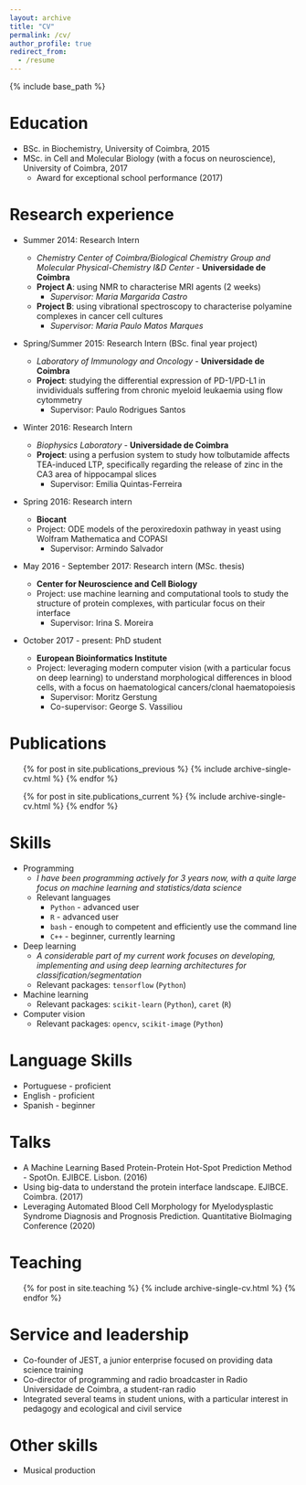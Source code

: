 ```yaml
---
layout: archive
title: "CV"
permalink: /cv/
author_profile: true
redirect_from:
  - /resume
---
```


{% include base_path %}

Education
======
* BSc. in Biochemistry, University of Coimbra, 2015
* MSc. in Cell and Molecular Biology (with a focus on neuroscience), University of Coimbra, 2017
  * Award for exceptional school performance (2017)
  
Research experience
======
* Summer 2014: Research Intern 
  * *Chemistry Center of Coimbra/Biological Chemistry Group and Molecular Physical-Chemistry I&D Center* - **Universidade de Coimbra**
  * **Project A**: using NMR to characterise MRI agents (2 weeks)
    * *Supervisor: Maria Margarida Castro*
  * **Project B**: using vibrational spectroscopy to characterise polyamine complexes in cancer cell cultures
    * *Supervisor: Maria Paulo Matos Marques*

* Spring/Summer 2015: Research Intern (BSc. final year project)
  * *Laboratory of Immunology and Oncology* - **Universidade de Coimbra**
  * **Project**: studying the differential expression of PD-1/PD-L1 in invidividuals suffering from chronic myeloid leukaemia using flow cytommetry
    * Supervisor: Paulo Rodrigues Santos

* Winter 2016: Research Intern
  * *Biophysics Laboratory* - **Universidade de Coimbra**
  * **Project**: using a perfusion system to study how tolbutamide affects TEA-induced LTP, specifically regarding the release of zinc in the CA3 area of hippocampal slices
    * Supervisor: Emilia Quintas-Ferreira

* Spring 2016: Research intern
  * **Biocant**
  * Project: ODE models of the peroxiredoxin pathway in yeast using Wolfram Mathematica and COPASI
    * Supervisor: Armindo Salvador

* May 2016 - September 2017: Research intern (MSc. thesis)
  * **Center for Neuroscience and Cell Biology**
  * Project: use machine learning and computational tools to study the structure of protein complexes, with particular focus on their interface
    * Supervisor: Irina S. Moreira

* October 2017 - present: PhD student
  * **European Bioinformatics Institute**
  * Project: leveraging modern computer vision (with a particular focus on deep learning) to understand morphological differences in blood cells, with a focus on haematological cancers/clonal haematopoiesis
    * Supervisor: Moritz Gerstung
    * Co-supervisor: George S. Vassiliou

Publications
======
  <ul>{% for post in site.publications_previous %}
    {% include archive-single-cv.html %}
  {% endfor %}</ul>
  <ul>{% for post in site.publications_current %}
    {% include archive-single-cv.html %}
  {% endfor %}</ul>

Skills
======
* Programming 
  * *I have been programming actively for 3 years now, with a quite large focus on machine learning and statistics/data science*
  * Relevant languages
    * `Python` - advanced user
    * `R` - advanced user
    * `bash` - enough to competent and efficiently use the command line
    * `C++` - beginner, currently learning
* Deep learning
  * *A considerable part of my current work focuses on developing, implementing and using deep learning architectures for classification/segmentation*
  * Relevant packages: `tensorflow` (`Python`)
* Machine learning
  * Relevant packages: `scikit-learn` (`Python`), `caret` (`R`) 
* Computer vision
  * Relevant packages: `opencv`, `scikit-image` (`Python`)

Language Skills
=====
  * Portuguese - proficient 
  * English - proficient
  * Spanish - beginner

Talks
======
  * A Machine Learning Based Protein-Protein Hot-Spot Prediction Method - SpotOn. EJIBCE. Lisbon. (2016)
  * Using big-data to understand the protein interface landscape. EJIBCE. Coimbra. (2017)
  * Leveraging Automated Blood Cell Morphology for Myelodysplastic Syndrome Diagnosis and Prognosis Prediction. Quantitative BioImaging Conference (2020)

Teaching
======
  <ul>{% for post in site.teaching %}
    {% include archive-single-cv.html %}
  {% endfor %}</ul>
  
Service and leadership
======
* Co-founder of JEST, a junior enterprise focused on providing data science training
* Co-director of programming and radio broadcaster in Radio Universidade de Coimbra, a student-ran radio
* Integrated several teams in student unions, with a particular interest in pedagogy and ecological and civil service

Other skills
=====
* Musical production
